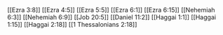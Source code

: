 [[Ezra 3:8]]
[[Ezra 4:5]]
[[Ezra 5:5]]
[[Ezra 6:1]]
[[Ezra 6:15]]
[[Nehemiah 6:3]]
[[Nehemiah 6:9]]
[[Job 20:5]]
[[Daniel 11:2]]
[[Haggai 1:1]]
[[Haggai 1:15]]
[[Haggai 2:18]]
[[1 Thessalonians 2:18]]

